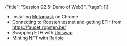 {"title": "Session 92.5: Demo of Web3", "tags": []}
* Installing [Metamask](https://metamask.io/) on Chrome
* Connecting to Ropsten testnet and getting ETH from https://faucet.ropsten.be/
* Swapping ETH with [Uniswap](https://app.uniswap.org/)
* Minting NFT with [Rarible](https://ropsten.rarible.com/)

